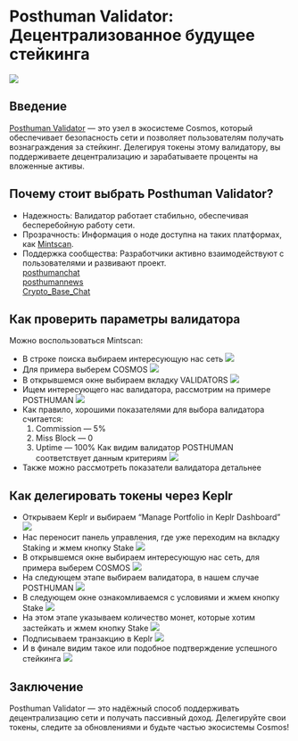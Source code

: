 # Posthuman Validator: Децентрализованное будущее стейкинга
![](images/crypto-article_01.png)
## Введение
[Posthuman Validator](https://posthuman.digital/) — это узел в экосистеме Cosmos, который обеспечивает безопасность сети и позволяет пользователям получать вознаграждения за стейкинг. Делегируя токены этому валидатору, вы поддерживаете децентрализацию и зарабатываете проценты на вложенные активы.
## Почему стоит выбрать Posthuman Validator?
- Надежность: Валидатор работает стабильно, обеспечивая бесперебойную работу сети.
- Прозрачность: Информация о ноде доступна на таких платформах, как [Mintscan](https://www.mintscan.io/).
- Поддержка сообщества: Разработчики активно взаимодействуют с пользователями и развивают проект.  
[posthumanchat](https://t.me/posthumanchat)  
[posthumannews](https://t.me/posthumannews)  
[Crypto_Base_Chat](https://t.me/Crypto_Base_Chat)
## Как проверить параметры валидатора
Можно воспользоваться Mintscan:
- В строке поиска выбираем интересующую нас сеть
![](images/crypto-article_02.png)
- Для примера выберем COSMOS
![](images/crypto-article_03.png)
- В открывшемся окне выбираем вкладку VALIDATORS
![](images/crypto-article_04.png)
- Ищем интересующего нас валидатора, рассмотрим на примере POSTHUMAN
![](images/crypto-article_05.png)
- Как правило, хорошими показателями для выбора валидатора считается:
   1. Commission — 5%
   2. Miss Block — 0
   3. Uptime — 100%
Как видим валидатор POSTHUMAN соответствует данным критериям
![](images/crypto-article_06.png)
- Также можно рассмотреть показатели валидатора детальнее
## Как делегировать токены через Keplr
- Открываем Keplr и выбираем “Manage Portfolio in Keplr Dashboard”
![](images/crypto-article_07.png)
- Нас переносит панель управления, где уже переходим на вкладку Staking и жмем кнопку Stake
![](images/crypto-article_08.png)
- В открывшемся окне выбираем интересующую нас сеть, для примера выберем COSMOS
![](images/crypto-article_09.png)
- На следующем этапе выбираем валидатора, в нашем случае POSTHUMAN
![](images/crypto-article_10.png)
- В следующем окне ознакомливаемся с условиями и жмем кнопку Stake
![](images/crypto-article_11.png)
- На этом этапе указываем количество монет, которые хотим застейкать и жмем кнопку Stake
![](images/crypto-article_12.png)
- Подписываем транзакцию в Keplr
![](images/crypto-article_13.png)
- И в финале видим такое или подобное подтверждение успешного стейкинга
![](images/crypto-article_14.png)
## Заключение
Posthuman Validator — это надёжный способ поддерживать децентрализацию сети и получать пассивный доход. Делегируйте свои токены, следите за обновлениями и будьте частью экосистемы Cosmos!


